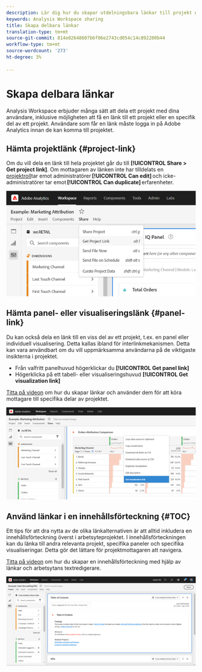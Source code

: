 ```yaml
---
description: Lär dig hur du skapar utdelningsbara länkar till projekt eller visualiseringar
keywords: Analysis Workspace sharing
title: Skapa delbara länkar
translation-type: tm+mt
source-git-commit: 814e02648607b6f06e2743cd054c14c892200b44
workflow-type: tm+mt
source-wordcount: '273'
ht-degree: 3%

---
```



# Skapa delbara länkar

Analysis Workspace erbjuder många sätt att dela ett projekt med dina användare, inklusive möjligheten att få en länk till ett projekt eller en specifik del av ett projekt. Användare som får en länk måste logga in på Adobe Analytics innan de kan komma till projektet.

## Hämta projektlänk {#project-link}

Om du vill dela en länk till hela projektet går du till **[!UICONTROL Share > Get project link]**. Om mottagaren av länken inte har tilldelats en [projektroll](https://docs.adobe.com/content/help/sv-SE/analytics/analyze/analysis-workspace/curate-share/share-projects.translate.html)tar emot administratörer **[!UICONTROL Can edit]** och icke-administratörer tar emot **[!UICONTROL Can duplicate]** erfarenheter.

![](assets/get-project-link.png)

## Hämta panel- eller visualiseringslänk {#panel-link}

Du kan också dela en länk till en viss del av ett projekt, t.ex. en panel eller individuell visualisering. Detta kallas ibland för interlinkmekanismen. Detta kan vara användbart om du vill uppmärksamma användarna på de viktigaste insikterna i projektet.

* Från valfritt panelhuvud högerklickar du **[!UICONTROL Get panel link]**
* Högerklicka på ett tabell- eller visualiseringshuvud **[!UICONTROL Get visualization link]**

[Titta på videon](https://www.youtube.com/watch?v=lvmAdKNfWQw) om hur du skapar länkar och använder dem för att köra mottagare till specifika delar av projektet.

![](assets/get-viz-link.png)

## Använd länkar i en innehållsförteckning {#TOC}

Ett tips för att dra nytta av de olika länkalternativen är att alltid inkludera en innehållsförteckning överst i arbetsyteprojektet. I innehållsförteckningen kan du länka till andra relevanta projekt, specifika paneler och specifika visualiseringar. Detta gör det lättare för projektmottagaren att navigera.

[Titta på videon](https://www.youtube.com/watch?v=Xo6fTguWm-M) om hur du skapar en innehållsförteckning med hjälp av länkar och arbetsytans textredigerare.

![](assets/toc.png)